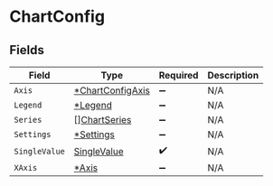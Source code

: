 # ChartConfig


## Fields

| Field                                                      | Type                                                       | Required                                                   | Description                                                |
| ---------------------------------------------------------- | ---------------------------------------------------------- | ---------------------------------------------------------- | ---------------------------------------------------------- |
| `Axis`                                                     | [*ChartConfigAxis](../../models/shared/chartconfigaxis.md) | :heavy_minus_sign:                                         | N/A                                                        |
| `Legend`                                                   | [*Legend](../../models/shared/legend.md)                   | :heavy_minus_sign:                                         | N/A                                                        |
| `Series`                                                   | [][ChartSeries](../../models/shared/chartseries.md)        | :heavy_minus_sign:                                         | N/A                                                        |
| `Settings`                                                 | [*Settings](../../models/shared/settings.md)               | :heavy_minus_sign:                                         | N/A                                                        |
| `SingleValue`                                              | [SingleValue](../../models/shared/singlevalue.md)          | :heavy_check_mark:                                         | N/A                                                        |
| `XAxis`                                                    | [*Axis](../../models/shared/axis.md)                       | :heavy_minus_sign:                                         | N/A                                                        |